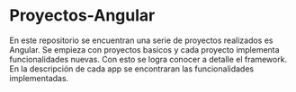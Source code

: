 # Proyectos-Angular
En este repositorio se encuentran una serie de proyectos realizados es Angular. Se empieza con proyectos basicos y cada proyecto implementa funcionalidades nuevas. Con esto se logra conocer a detalle el framework. En la descripción de cada app se encontraran las funcionalidades implementadas.
